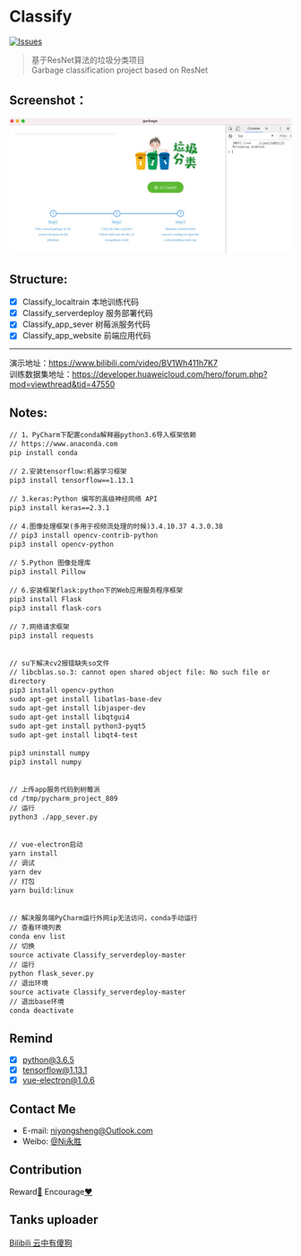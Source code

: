 Classify
===
<p align="left">
  <a href="https://github.com/niyongsheng/Classify/issues">
     <img src="https://img.shields.io/badge/contributions-welcome-brightgreen.svg?style=flat" alt="Issues">
  </a>
</p>

> 基于ResNet算法的垃圾分类项目 <br>
> Garbage classification project based on ResNet

## Screenshot：
![(logo)](https://raw.githubusercontent.com/niyongsheng/Classify/main/LF100E8E-A3DE-4565-963D-2C315E370F9F.png)

## Structure:
- [x] Classify_localtrain   本地训练代码
- [x] Classify_serverdeploy 服务部署代码
- [x] Classify_app_sever    树莓派服务代码
- [x] Classify_app_website  前端应用代码

---
演示地址：https://www.bilibili.com/video/BV1Wh411h7K7
<br>
训练数据集地址：https://developer.huaweicloud.com/hero/forum.php?mod=viewthread&tid=47550

## Notes:
```shell
// 1、PyCharm下配置conda解释器python3.6导入框架依赖
// https://www.anaconda.com
pip install conda

// 2.安装tensorflow:机器学习框架
pip3 install tensorflow==1.13.1

// 3.keras:Python 编写的高级神经网络 API
pip3 install keras==2.3.1

// 4.图像处理框架(多用于视频流处理的时候)3.4.10.37 4.3.0.38 
// pip3 install opencv-contrib-python
pip3 install opencv-python

// 5.Python 图像处理库
pip3 install Pillow

// 6.安装框架flask:python下的Web应用服务程序框架
pip3 install Flask
pip3 install flask-cors

// 7.网络请求框架
pip3 install requests


// su下解决cv2报错缺失so文件
// libcblas.so.3: cannot open shared object file: No such file or directory
pip3 install opencv-python
sudo apt-get install libatlas-base-dev
sudo apt-get install libjasper-dev
sudo apt-get install libqtgui4
sudo apt-get install python3-pyqt5
sudo apt-get install libqt4-test

pip3 uninstall numpy
pip3 install numpy


// 上传app服务代码到树莓派
cd /tmp/pycharm_project_809
// 运行
python3 ./app_sever.py


// vue-electron启动
yarn install
// 调试
yarn dev
// 打包
yarn build:linux


// 解决服务端PyCharm运行外网ip无法访问，conda手动运行
// 查看环境列表
conda env list
// 切换
source activate Classify_serverdeploy-master
// 运行
python flask_sever.py
// 退出环境
source activate Classify_serverdeploy-master
// 退出base环境
conda deactivate
```

## Remind
- [x] python@3.6.5
- [x] tensorflow@1.13.1
- [x] vue-electron@1.0.6

## Contact Me
* E-mail: niyongsheng@Outlook.com
* Weibo: [@Ni永胜](https://weibo.com/u/7317805089)

## Contribution
Reward[:lollipop:](https://github.com/niyongsheng/niyongsheng.github.io/blob/master/Beg/README.md)  Encourage[:heart:](https://github.com/niyongsheng/NYSTK/stargazers)

## Tanks uploader
[Bilibili 云中有傻狗](https://www.bilibili.com/video/BV1zJ411Y7jB?from=search&seid=12378720610423736804)
